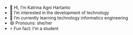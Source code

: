 - 👋 Hi, I’m Katrina Agni Hartanto
- 👀 I’m interested in the development of technology
- 🌱 I’m currently learning technology informatics engineering
- 😄 Pronouns: she/her
- ⚡ Fun fact: I'm a student

<!---
KatrinaAgni/KatrinaAgni is a ✨ special ✨ repository because its `README.md` (this file) appears on your GitHub profile.
You can click the Preview link to take a look at your changes.
--->
